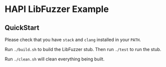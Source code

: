 # HAPI LibFuzzer Example

## QuickStart
Please check that you have `stack` and `clang` installed in your `PATH`.

Run `./build.sh` to build the LibFuzzer stub. Then run `./test` to run the stub.

Run `./clean.sh` will clean everything being built.

